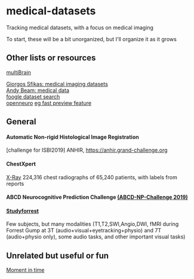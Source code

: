 # medical-datasets
Tracking medical datasets, with a focus on medical imaging  

To start, these will be a bit unorganized, but I'll organize it as it grows  


## Other lists or resources

[multiBrain](https://github.com/Conxz/multiBrain)

[Giorgos Sfikas: medical imaging datasets](https://github.com/sfikas/medical-imaging-datasets)  
[Andy Beam: medical data](https://github.com/beamandrew/medical-data)  
[foogle dataset search](https://toolbox.google.com/datasetsearch)  
[openneuro](https://openneuro.org/) [eg fast preview feature](https://openneuro.org/datasets/ds001715/versions/1.0.0/file-display/sub-03:anat:sub-03_T1w.nii.gz)  



## General

#### Automatic Non-rigid Histological Image Registration 
[challenge for ISBI2019]
ANHIR, https://anhir.grand-challenge.org

#### ChestXpert
[X-Ray](https://stanfordmlgroup.github.io/competitions/chexpert/)
224,316 chest radiographs of 65,240 patients, with labels from reports

#### ABCD Neurocognitive Prediction Challenge [(ABCD-NP-Challenge 2019)](https://sibis.sri.com/abcd-np-challenge/)

#### [Studyforrest](http://studyforrest.org/data.html)
Few subjects, but many modalities (T1,T2,SWI,Angio,DWI, fMRI during Forrest Gump at 3T (audio+visual+eyetracking+physio) and 7T (audio+physio only), some audio tasks, and other important visual tasks)

## Unrelated but useful or fun

[Moment in time](http://moments.csail.mit.edu/)
